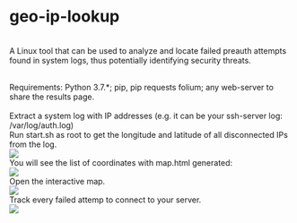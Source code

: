 # geo-ip-lookup
<br>A Linux tool that can be used to analyze and locate failed preauth attempts found in system logs, thus potentially identifying security threats.

<br>Requirements: Python 3.7.*; pip, pip requests folium; any web-server to share the results page.
<br>
<br>Extract a system log with IP addresses (e.g. it can be your ssh-server log: /var/log/auth.log)
<br>Run start.sh as root to get the longitude and latitude of all disconnected IPs from the log.
<br><img src="https://i.imgur.com/vLrkrgI.jpg"/>
<br>You will see the list of coordinates with map.html generated:
<br><img src="https://i.imgur.com/etcs9RV.jpg"/>
<br>Open the interactive map.
<br><img src="https://i.imgur.com/Xf4rWSD.jpg"/>
<br>Track every failed attemp to connect to your server.
<br><img src="https://i.imgur.com/p943AEL.jpg"/>
